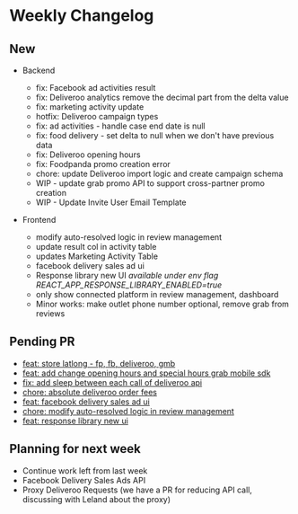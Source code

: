 # Weekly Changelog
## New
- Backend
	- fix: Facebook ad activities result
	- fix: Deliveroo analytics remove the decimal part from the delta value
	- fix: marketing activity update
	- hotfix: Deliveroo campaign types
	- fix: ad activities - handle case end date is null
	- fix: food delivery - set delta to null when we don't have previous data
	- fix: Deliveroo opening hours
	- fix: Foodpanda promo creation error
	- chore: update Deliveroo import logic and create campaign schema
	- WIP - update grab promo API to support cross-partner promo creation
	- WIP - Update Invite User Email Template

- Frontend
	- modify auto-resolved logic in review management
	- update result col in activity table
	- updates Marketing Activity Table
	- facebook delivery sales ad ui
	- Response library new UI _available under env flag REACT\_APP\_RESPONSE\_LIBRARY\_ENABLED=true_
	- only show connected platform in review management, dashboard
	- Minor works: make outlet phone number optional, remove grab from reviews

## Pending PR
- [feat: store latlong - fp, fb, deliveroo, gmb](https://gitlab.com/momos.sg/momoshub-be/-/merge_requests/671)
- [feat: add change opening hours and special hours grab mobile sdk](https://gitlab.com/momos.sg/momoshub-be/-/merge_requests/715) 
- [fix: add sleep between each call of deliveroo api](https://gitlab.com/momos.sg/momoshub-be/-/merge_requests/743)
- [chore: absolute deliveroo order fees](https://gitlab.com/momos.sg/momoshub-be/-/merge_requests/744)
- [feat: facebook delivery sales ad ui](https://gitlab.com/momos.sg/momoshub-fe/-/merge_requests/640)
- [chore: modify auto-resolved logic in review management](https://gitlab.com/momos.sg/momoshub-fe/-/merge_requests/623)
- [feat: response library new ui](https://gitlab.com/momos.sg/momoshub-fe/-/merge_requests/606)

## Planning for next week
- Continue work left from last week
- Facebook Delivery Sales Ads API
- Proxy Deliveroo Requests (we have a PR for reducing API call, discussing with Leland about the proxy)